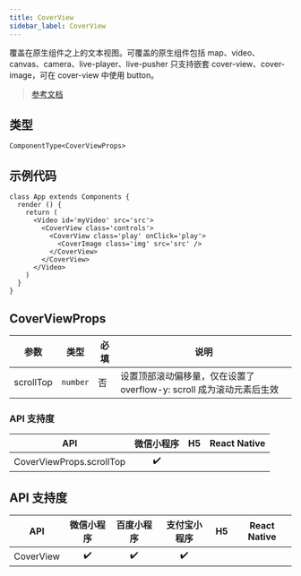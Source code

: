 ```yaml
---
title: CoverView
sidebar_label: CoverView
---
```


覆盖在原生组件之上的文本视图。可覆盖的原生组件包括 map、video、canvas、camera、live-player、live-pusher 只支持嵌套 cover-view、cover-image，可在 cover-view 中使用 button。

> [参考文档](https://developers.weixin.qq.com/miniprogram/dev/component/cover-view.html)

## 类型

```tsx
ComponentType<CoverViewProps>
```

## 示例代码

```tsx
class App extends Components {
  render () {
    return (
      <Video id='myVideo' src='src'>
        <CoverView class='controls'>
          <CoverView class='play' onClick='play'>
            <CoverImage class='img' src='src' />
          </CoverView>
        </CoverView>
      </Video>
    )
  }
}
```

## CoverViewProps

<table>
  <thead>
    <tr>
      <th>参数</th>
      <th>类型</th>
      <th style={{ textAlign: "center"}}>必填</th>
      <th>说明</th>
    </tr>
  </thead>
  <tbody>
    <tr>
      <td>scrollTop</td>
      <td><code>number</code></td>
      <td style={{ textAlign: "center"}}>否</td>
      <td>设置顶部滚动偏移量，仅在设置了 overflow-y: scroll 成为滚动元素后生效</td>
    </tr>
  </tbody>
</table>

### API 支持度

| API | 微信小程序 | H5 | React Native |
| :---: | :---: | :---: | :---: |
| CoverViewProps.scrollTop | ✔️ |  |  |

## API 支持度

| API | 微信小程序 | 百度小程序 | 支付宝小程序 | H5 | React Native |
| :---: | :---: | :---: | :---: | :---: | :---: |
| CoverView | ✔️ | ✔️ | ✔️ |  |  |
